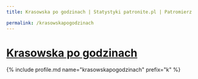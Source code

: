 ```yaml
---
title: Krasowska po godzinach | Statystyki patronite.pl | Patromierz

permalink: /krasowskapogodzinach
---
```


# [Krasowska po godzinach](https://patronite.pl/krasowskapogodzinach)

{% include profile.md name="krasowskapogodzinach" prefix="k" %}
